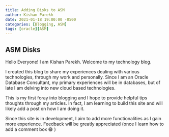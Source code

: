 ```yaml
---
title: Adding Disks to ASM
author: Kishan Parekh
date: 2021-01-18 19:00:00 -0500
categories: [Blogging, ASM]
tags: [oracle][ASM]
---
```


## ASM Disks

Hello Everyone! I am Kishan Parekh. Welcome to my technology blog.

I created this blog to share my experiences dealing with various technologies, through my work and personally. Since I am an Oracle Database Consultant, my primary experiences will be in databases, but of late I am delving into new cloud based technologies.

This is my first foray into blogging and I hope to provide helpful tips thoughts through my articles. In fact, I am learning to build this site and will likely add a post on how I am doing it.

Since this site is in development, I aim to add more functionalities as I gain more experience.
Feedback will be greatly appreciated (once I learn how to add a comment box &#128513; )
